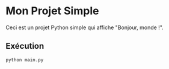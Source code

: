 # Mon Projet Simple

Ceci est un projet Python simple qui affiche "Bonjour, monde !".

## Exécution

```bash
python main.py
